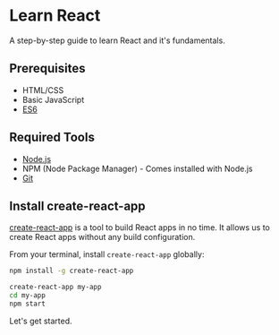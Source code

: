 # Learn React

A step-by-step guide to learn React and it's fundamentals.

## Prerequisites

* HTML/CSS
* Basic JavaScript
* [ES6](https://github.com/lukehoban/es6features)

## Required Tools

* [Node.js](https://nodejs.org/en/download/)
* NPM (Node Package Manager) - Comes installed with Node.js
* [Git](https://git-scm.com/downloads)

## Install create-react-app

[create-react-app](https://github.com/facebookincubator/create-react-app) is a tool to build React apps in no time. It allows us to create React apps without any build configuration.

From your terminal, install `create-react-app` globally:

```bash
npm install -g create-react-app

create-react-app my-app
cd my-app
npm start
```

Let's get started.
